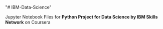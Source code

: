 "# IBM-Data-Science" 

Jupyter Notebook Files for **Python Project for Data Science
by IBM Skills Network** on Coursera